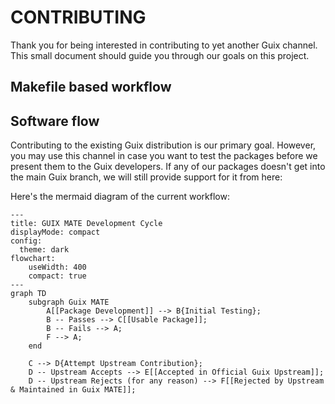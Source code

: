 # CONTRIBUTING

Thank you for being interested in contributing to yet another Guix channel. This
small document should guide you through our goals on this project.

## Makefile based workflow

## Software flow

Contributing to the existing Guix distribution is our primary goal. However, you
may use this channel in case you want to test the packages before we present
them to the Guix developers. If any of our packages doesn't get into the main
Guix branch, we will still provide support for it from here:

Here's the mermaid diagram of the current workflow:

```mermaid
---
title: GUIX MATE Development Cycle
displayMode: compact
config:
  theme: dark
flowchart:
    useWidth: 400
    compact: true
---
graph TD
    subgraph Guix MATE
        A[[Package Development]] --> B{Initial Testing};
        B -- Passes --> C[[Usable Package]];
        B -- Fails --> A;
        F --> A;
    end

    C --> D{Attempt Upstream Contribution};
    D -- Upstream Accepts --> E[[Accepted in Official Guix Upstream]];
    D -- Upstream Rejects (for any reason) --> F[[Rejected by Upstream & Maintained in Guix MATE]];
```
